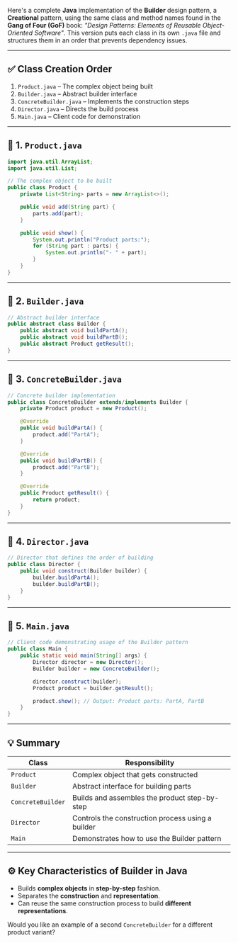 Here's a complete **Java** implementation of the **Builder** design pattern, a **Creational** pattern, using the same class and method names found in the **Gang of Four (GoF)** book: *"Design Patterns: Elements of Reusable Object-Oriented Software"*. This version puts each class in its own `.java` file and structures them in an order that prevents dependency issues.

---

## ✅ Class Creation Order

1. `Product.java` – The complex object being built
2. `Builder.java` – Abstract builder interface
3. `ConcreteBuilder.java` – Implements the construction steps
4. `Director.java` – Directs the build process
5. `Main.java` – Client code for demonstration

---

## 🔨 1. `Product.java`

```java
import java.util.ArrayList;
import java.util.List;

// The complex object to be built
public class Product {
    private List<String> parts = new ArrayList<>();

    public void add(String part) {
        parts.add(part);
    }

    public void show() {
        System.out.println("Product parts:");
        for (String part : parts) {
            System.out.println("- " + part);
        }
    }
}
```

---

## 🧱 2. `Builder.java`

```java
// Abstract builder interface
public abstract class Builder {
    public abstract void buildPartA();
    public abstract void buildPartB();
    public abstract Product getResult();
}
```

---

## 🧱 3. `ConcreteBuilder.java`

```java
// Concrete builder implementation
public class ConcreteBuilder extends/implements Builder {
    private Product product = new Product();

    @Override
    public void buildPartA() {
        product.add("PartA");
    }

    @Override
    public void buildPartB() {
        product.add("PartB");
    }

    @Override
    public Product getResult() {
        return product;
    }
}
```

---

## 🎯 4. `Director.java`

```java
// Director that defines the order of building
public class Director {
    public void construct(Builder builder) {
        builder.buildPartA();
        builder.buildPartB();
    }
}
```

---

## 🚀 5. `Main.java`

```java
// Client code demonstrating usage of the Builder pattern
public class Main {
    public static void main(String[] args) {
        Director director = new Director();
        Builder builder = new ConcreteBuilder();

        director.construct(builder);
        Product product = builder.getResult();

        product.show(); // Output: Product parts: PartA, PartB
    }
}
```

---

## 💡 Summary

| Class             | Responsibility                                    |
| ----------------- | ------------------------------------------------- |
| `Product`         | Complex object that gets constructed              |
| `Builder`         | Abstract interface for building parts             |
| `ConcreteBuilder` | Builds and assembles the product step-by-step     |
| `Director`        | Controls the construction process using a builder |
| `Main`            | Demonstrates how to use the Builder pattern       |

---

## ⚙️ Key Characteristics of Builder in Java

* Builds **complex objects** in **step-by-step** fashion.
* Separates the **construction** and **representation**.
* Can reuse the same construction process to build **different representations**.

Would you like an example of a second `ConcreteBuilder` for a different product variant?

